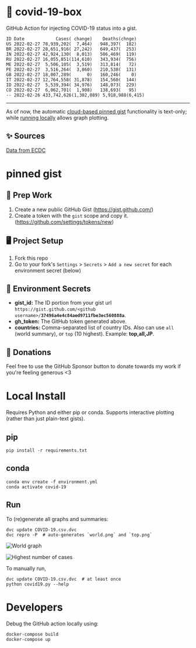 # 🏥 covid-19-box

GitHub Action for injecting COVID-19 status into a gist.

```
ID Date            Cases( change)    Deaths(chnge)
US 2022-02-27 78,939,202(  7,464)   948,397(  182)
BR 2022-02-27 28,651,916( 27,242)   649,437(  253)
IN 2022-02-27 42,924,130(  8,013)   506,469(  119)
RU 2022-02-27 16,055,851(114,610)   343,934(  756)
ME 2022-02-27  5,506,105(  3,519)   313,814(   72)
PE 2022-02-27  3,516,264(  3,860)   210,538(  131)
GB 2022-02-27 18,007,289(      0)   160,246(    0)
IT 2022-02-27 12,764,558( 31,878)   154,560(  144)
ID 2022-02-27  5,539,394( 34,976)   148,073(  229)
CO 2022-02-27  6,062,701(  1,908)   138,693(   95)
-- 2022-02-26 433,742,626(1,302,089) 5,918,988(6,415)
```

---

As of now, the automatic [cloud-based pinned gist](#pinned-gist) functionality is text-only;
while [running locally](#local-install) allows graph plotting.

## ✨ Sources

[Data from ECDC](https://www.ecdc.europa.eu/en/publications-data/download-todays-data-geographic-distribution-covid-19-cases-worldwide)

# pinned gist

## 🎒 Prep Work
1. Create a new public GitHub Gist (https://gist.github.com/)
1. Create a token with the `gist` scope and copy it. (https://github.com/settings/tokens/new)

## 🖥 Project Setup
1. Fork this repo
1. Go to your fork's `Settings` > `Secrets` > `Add a new secret` for each environment secret (below)

## 🤫 Environment Secrets
- **gist_id:** The ID portion from your gist url `https://gist.github.com/<github username>/`**`37496a4e4c84aed9711fbe3ec560888a`**.
- **gh_token:** The GitHub token generated above.
- **countries:** Comma-separated list of country IDs. Also can use `all` (world summary), or `top` (10 highest). Example: **top,all,JP**.

## 💸 Donations

Feel free to use the GitHub Sponsor button to donate towards my work if you're feeling generous <3

# Local Install

Requires Python and either pip or conda. Supports interactive plotting (rather than just plain-text gists).

## pip

```
pip install -r requirements.txt
```

## conda

```
conda env create -f environment.yml
conda activate covid-19
```

## Run

To (re)generate all graphs and summaries:

```
dvc update COVID-19.csv.dvc
dvc repro -P  # auto-generates `world.png` and `top.png`
```

![World graph](world.png)

![Highest number of cases](top.png)

To manually run,

```
dvc update COVID-19.csv.dvc  # at least once
python covid19.py --help
```

# Developers

Debug the GitHub action locally using:

```
docker-compose build
docker-compose up
```
